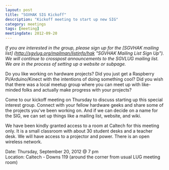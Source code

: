 ```yaml
---
layout: post
title: "SGVHAK SIG Kickoff"
description: "Kickoff meeting to start up new SIG"
category: meetings
tags: [meeting]
meetingdate: 2012-09-20
---
```


*If you are interested in the group, please sign up for the [SGVHAK mailing list] (http://sgvlug.org/mailman/listinfo/hak "SGVHAK Mailing List Sign Up").  We will continue to crosspost announcements to the SGVLUG mailing list. We are in the process of setting up a website or subpage.*  

Do you like working on hardware projects?  Did you just get a Raspberry Pi/Arduino/Kinect with the intentions of doing something cool?  Did you wish that there was a local meetup group where you can meet up with like-minded folks and actually make progress with your projects?

Come to our kickoff meeting on Thursday to discuss starting up this special interest group.  Connect with your fellow hardware geeks and share some of the projects you've been working on. And if we can decide on a name for the SIG, we can set up things like a mailing list, website, and wiki.

We have been kindly granted access to a room at Caltech for this meeting only.  It is a small classroom with about 30 student desks and a teacher desk.  We will have access to a projector and power.  There is an open wireless network.

Date: Thursday, September 20, 2012 @ 7 pm <br/>
Location: Caltech - Downs 119 (around the corner from usual LUG meeting room)
